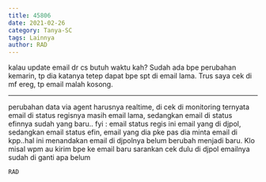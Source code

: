 ```yaml
---
title: 45806
date: 2021-02-26
category: Tanya-SC
tags: Lainnya
author: RAD
---
```


kalau update email dr cs butuh waktu kah? Sudah ada bpe perubahan kemarin, tp dia katanya tetep dapat bpe spt di email lama. Trus saya cek di mf ereg, tp email malah kosong.

---

perubahan data via agent harusnya realtime, di cek di monitoring ternyata email di status regisnya masih email lama, sedangkan email di status efinnya sudah yang baru.. fyi : email status regis ini email yang di djpol, sedangkan email status efin, email yang dia pke pas dia minta email di kpp..hal ini menandakan email di djpolnya belum berubah menjadi baru. Klo misal wpm au kirim bpe ke email baru sarankan cek dulu di djpol emailnya sudah di ganti apa belum

`RAD`
